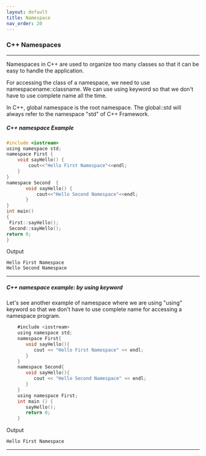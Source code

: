 ```yaml
---
layout: default
title: Namespace
nav_order: 20
---
```

### C++ Namespaces

--------

Namespaces in C++ are used to organize too many classes so that it can be easy to handle the application.

For accessing the class of a namespace, we need to use namespacename::classname. We can use using keyword so that we don't have to use complete name all the time.

In C++, global namespace is the root namespace. The global::std will always refer to the namespace "std" of C++ Framework.

##### C++ namespace Example

```objectivec
#include <iostream>  
using namespace std;  
namespace First {    
    void sayHello() {   
        cout<<"Hello First Namespace"<<endl;          
    }    
}    
namespace Second  {    
       void sayHello() {   
           cout<<"Hello Second Namespace"<<endl;   
       }    
}   
int main()  
{  
 First::sayHello();  
 Second::sayHello();  
return 0;  
}
```
Output
```
Hello First Namespace
Hello Second Namespace
```


-------
##### C++ namespace example: by using keyword

Let's see another example of namespace where we are using "using" keyword so that we don't have to use complete name for accessing a namespace program.

```objectivec
    #include <iostream>  
    using namespace std;  
    namespace First{  
       void sayHello(){  
          cout << "Hello First Namespace" << endl;  
       }  
    }  
    namespace Second{  
       void sayHello(){  
          cout << "Hello Second Namespace" << endl;  
       }  
    }  
    using namespace First;  
    int main () {  
       sayHello();  
       return 0;  
    }  
```
Output
```
Hello First Namespace	
```

-------





